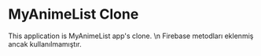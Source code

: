 # MyAnimeList Clone

This application is MyAnimeList app's clone.
\n Firebase metodları eklenmiş ancak kullanılmamıştır.
